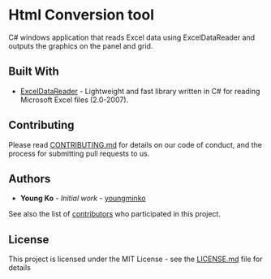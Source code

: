 # Html Conversion tool

C# windows application that reads Excel data using ExcelDataReader and outputs the graphics on the panel and grid.

## Built With

* [ExcelDataReader](https://github.com/ExcelDataReader/ExcelDataReaders) - Lightweight and fast library written in C# for reading Microsoft Excel files (2.0-2007).

## Contributing

Please read [CONTRIBUTING.md](https://gist.github.com/PurpleBooth/b24679402957c63ec426) for details on our code of conduct, and the process for submitting pull requests to us.

## Authors

* **Young Ko** - *Initial work* - [youngminko](https://github.com/youngminko)

See also the list of [contributors](https://github.com/your/project/contributors) who participated in this project.

## License

This project is licensed under the MIT License - see the [LICENSE.md](LICENSE.md) file for details
